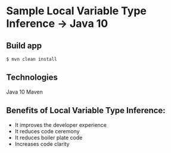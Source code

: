 #   Sample Local Variable Type Inference -> Java 10
 
 
## Build app
 
```
$ mvn clean install  
```

## Technologies

Java 10
Maven 

## Benefits of Local Variable Type Inference:


- It improves the developer experience  
- It reduces code ceremony  
- It reduces boiler plate code  
- Increases code clarity  
